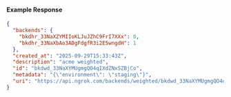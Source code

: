 <!-- Code generated for API Clients. DO NOT EDIT. -->

#### Example Response

```json
{
  "backends": {
    "bkdhr_33NaXZYMIIoKLJuJZhC9FrI7XXx": 0,
    "bkdhr_33NaXbAo3ADgFdgfR3i2E5wngdH": 1
  },
  "created_at": "2025-09-29T15:33:43Z",
  "description": "acme weighted",
  "id": "bkdwd_33NaXYMUgmgQO4qIXdZNxSZBjCo",
  "metadata": "{\"environment\": \"staging\"}",
  "uri": "https://api.ngrok.com/backends/weighted/bkdwd_33NaXYMUgmgQO4qIXdZNxSZBjCo"
}
```
